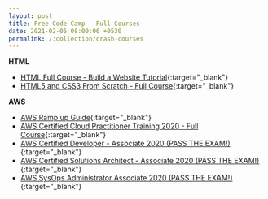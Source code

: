 ```yaml
---
layout: post
title: Free Code Camp - Full Courses
date: 2021-02-05 08:00:06 +0530
permalink: /:collection/crash-courses
---
```


**HTML**
- [HTML Full Course - Build a Website Tutorial](https://www.youtube.com/watch?v=pQN-pnXPaVg){:target="_blank"}
- [HTML5 and CSS3 From Scratch - Full Course](https://www.youtube.com/watch?v=mU6anWqZJcc){:target="_blank"}

**AWS**
- [AWS Ramp up Guide](https://pages.awscloud.com/AWS-Traincert_Ramp-up_Guides.html){:target="_blank"}
- [AWS Certified Cloud Practitioner Training 2020 - Full Course](https://www.youtube.com/watch?v=3hLmDS179YE){:target="_blank"}
- [AWS Certified Developer - Associate 2020 (PASS THE EXAM!)](https://www.youtube.com/watch?v=RrKRN9zRBWs&list=RDCMUC8butISFwT-Wl7EV0hUK0BQ&index=12){:target="_blank"}
- [AWS Certified Solutions Architect - Associate 2020 (PASS THE EXAM!)](https://www.youtube.com/watch?v=Ia-UEYYR44s&list=RDCMUC8butISFwT-Wl7EV0hUK0BQ&index=10){:target="_blank"}
- [AWS SysOps Administrator Associate 2020 (PASS THE EXAM!)](https://www.youtube.com/watch?v=KX_AfyrhlgQ&list=RDCMUC8butISFwT-Wl7EV0hUK0BQ&index=19){:target="_blank"}

